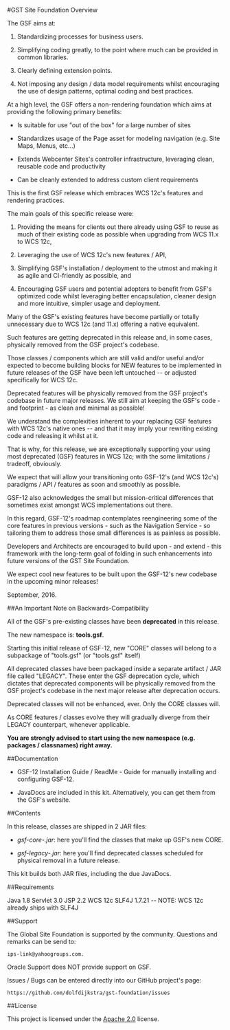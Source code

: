 <!--
 Copyright 2012 Oracle Corporation. All Rights Reserved.

 Licensed under the Apache License, Version 2.0 (the "License");
 you may not use this file except in compliance with the License.
 You may obtain a copy of the License at

 http://www.apache.org/licenses/LICENSE-2.0

 Unless required by applicable law or agreed to in writing, software
 distributed under the License is distributed on an "AS IS" BASIS,
 WITHOUT WARRANTIES OR CONDITIONS OF ANY KIND, either express or implied.
 See the License for the specific language governing permissions and
 limitations under the License.
-->

#GST Site Foundation Overview

The GSF aims at:

1.	Standardizing processes for business users.
	
2.	Simplifying coding greatly, to the point where much can be provided in common libraries.

3.	Clearly defining extension points.
	
4.	Not imposing any design / data model requirements whilst encouraging the use of design patterns, optimal coding and best practices.   

At a high level, the GSF offers a non-rendering foundation which aims at providing the following primary benefits:

*	Is suitable for use "out of the box" for a large number of sites

*	Standardizes usage of the Page asset for modeling navigation (e.g. Site Maps, Menus, etc...)
	
*	Extends Webcenter Sites's controller infrastructure, leveraging clean, reusable code and productivity 

*	Can be cleanly extended to address custom client requirements

This is the first GSF release which embraces WCS 12c's features and rendering practices.

The main goals of this specific release were:

1.	Providing the means for clients out there already using GSF to reuse as much of their existing code as possible when upgrading from WCS 11.x to WCS 12c,

2.	Leveraging the use of WCS 12c's new features / API,

3.	Simplifying GSF's installation / deployment to the utmost and making it as agile and CI-friendly as possible, and

4.	Encouraging GSF users and potential adopters to benefit from GSF's optimized code whilst leveraging better encapsulation, cleaner design and more intuitive, simpler usage and deployment.

Many of the GSF's existing features have become partially or totally unnecessary due to WCS 12c (and 11.x) offering a native equivalent.

Such features are getting deprecated in this release and, in some cases, physically removed from the GSF project's codebase.

Those classes / components which are still valid and/or useful and/or expected to become building blocks for NEW features to be
implemented in future releases of the GSF have been left untouched -- or adjusted specifically for WCS 12c.

Deprecated features will be physically removed from the GSF project's codebase in future major releases. We still aim at keeping the GSF's code - and footprint - as clean and minimal as possible!

We understand the complexities inherent to your replacing GSF features with WCS 12c's native ones -- and that it may imply
your rewriting existing code and releasing it whilst at it.

That is why, for this release, we are exceptionally supporting your using most deprecated (GSF) features in WCS 12c; with
the some limitations / tradeoff, obviously.

We expect that will allow your transitioning onto GSF-12's (and WCS 12c's) paradigms / API / features as
soon and smoothly as possible.

GSF-12 also acknowledges the small but mission-critical differences that sometimes exist amongst WCS implementations
out there.

In this regard, GSF-12's roadmap contemplates reengineering some of the core features in previous versions - such as the
Navigation Service - so tailoring them to address those small differences is as painless as possible.

Developers and Architects are encouraged to build upon - and extend - this framework with the long-term goal of folding
in such enhancements into future versions of the GST Site Foundation.

We expect cool new features to be built upon the GSF-12's new codebase in the upcoming minor releases!

September, 2016.

##An Important Note on Backwards-Compatibility

All of the GSF's pre-existing classes have been **deprecated** in this release.

The new namespace is: **tools.gsf**.

Starting this initial release of GSF-12, new "CORE" classes will belong to a subpackage of "tools.gsf" (or "tools.gsf" itself) 

All deprecated classes have been packaged inside a separate artifact / JAR file called "LEGACY". These enter the GSF	deprecation cycle, which dictates that deprecated components will be physically removed from the GSF project's codebase in the next major release after deprecation occurs.

Deprecated classes will not be enhanced, ever. Only the CORE classes will.

As CORE features / classes evolve they will gradually diverge from their LEGACY counterpart, whenever applicable.  

**You are strongly advised to start using the new namespace (e.g. packages / classnames) right away.** 

##Documentation

* GSF-12 Installation Guide / ReadMe - Guide for manually installing and configuring GSF-12.

* JavaDocs are included in this kit. Alternatively, you can get them from the GSF's website.

##Contents

In this release, classes are shipped in 2 JAR files:
    
*	*gsf-core-<version>.jar*: here you'll find the classes that make up GSF's new CORE.    
    
*	*gsf-legacy-<version>.jar*: here you'll find deprecated classes scheduled for physical removal in a future release.
	
This kit builds both JAR files, including the due JavaDocs. 

##Requirements

Java 1.8
Servlet 3.0
JSP 2.2
WCS 12c
SLF4J 1.7.21 -- NOTE: WCS 12c already ships with SLF4J

##Support

The Global Site Foundation is supported by the community. Questions and remarks can be send to:

	ips-link@yahoogroups.com. 

Oracle Support does NOT provide support on GSF.

Issues / Bugs can be entered directly into our GitHub project's page:

	https://github.com/dolfdijkstra/gst-foundation/issues

##License

This project is licensed under the [Apache 2.0](http://www.apache.org/licenses/LICENSE-2.0.html) license.

